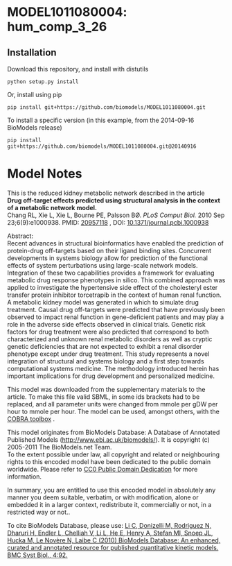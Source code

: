 # MODEL1011080004: hum_comp_3_26

## Installation

Download this repository, and install with distutils

`python setup.py install`

Or, install using pip

`pip install git+https://github.com/biomodels/MODEL1011080004.git`

To install a specific version (in this example, from the 2014-09-16 BioModels release)

`pip install git+https://github.com/biomodels/MODEL1011080004.git@20140916`


# Model Notes


This is the reduced kidney metabolic network described in the article  
**Drug off-target effects predicted using structural analysis in the context of a metabolic network model.**   
Chang RL, Xie L, Xie L, Bourne PE, Palsson BØ. _PLoS Comput Biol._ 2010 Sep
23;6(9):e1000938. PMID:
[20957118](http://www.ncbi.nlm.nih.gov/pubmed/20957118) , DOI:
[10.1371/journal.pcbi.1000938](http://dx.doi.org/10.1371/journal.pcbi.1000938)

Abstract:  
Recent advances in structural bioinformatics have enabled the prediction of
protein-drug off-targets based on their ligand binding sites. Concurrent
developments in systems biology allow for prediction of the functional effects
of system perturbations using large-scale network models. Integration of these
two capabilities provides a framework for evaluating metabolic drug response
phenotypes in silico. This combined approach was applied to investigate the
hypertensive side effect of the cholesteryl ester transfer protein inhibitor
torcetrapib in the context of human renal function. A metabolic kidney model
was generated in which to simulate drug treatment. Causal drug off-targets
were predicted that have previously been observed to impact renal function in
gene-deficient patients and may play a role in the adverse side effects
observed in clinical trials. Genetic risk factors for drug treatment were also
predicted that correspond to both characterized and unknown renal metabolic
disorders as well as cryptic genetic deficiencies that are not expected to
exhibit a renal disorder phenotype except under drug treatment. This study
represents a novel integration of structural and systems biology and a first
step towards computational systems medicine. The methodology introduced herein
has important implications for drug development and personalized medicine.

This model was downloaded from the supplementary materials to the article. To
make this file valid SBML, in some ids brackets had to be replaced, and all
parameter units were changed from mmole per gDW per hour to mmole per hour.
The model can be used, amongst others, with the [COBRA
toolbox](http://gcrg.ucsd.edu/Downloads/Cobra_Toolbox) .

This model originates from BioModels Database: A Database of Annotated
Published Models (http://www.ebi.ac.uk/biomodels/). It is copyright (c)
2005-2011 The BioModels.net Team.  
To the extent possible under law, all copyright and related or neighbouring
rights to this encoded model have been dedicated to the public domain
worldwide. Please refer to [CC0 Public Domain
Dedication](http://creativecommons.org/publicdomain/zero/1.0/) for more
information.

In summary, you are entitled to use this encoded model in absolutely any
manner you deem suitable, verbatim, or with modification, alone or embedded it
in a larger context, redistribute it, commercially or not, in a restricted way
or not..  
  
To cite BioModels Database, please use: [Li C, Donizelli M, Rodriguez N,
Dharuri H, Endler L, Chelliah V, Li L, He E, Henry A, Stefan MI, Snoep JL,
Hucka M, Le Novère N, Laibe C (2010) BioModels Database: An enhanced, curated
and annotated resource for published quantitative kinetic models. BMC Syst
Biol., 4:92.](http://www.ncbi.nlm.nih.gov/pubmed/20587024)


